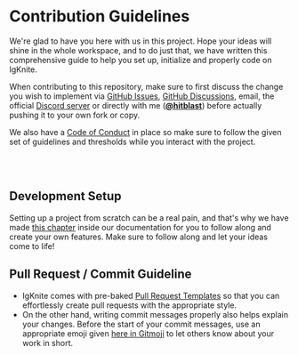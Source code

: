 # Contribution Guidelines

We're glad to have you here with us in this project. Hope your ideas will shine in the whole workspace, and to do just that, we have written this comprehensive guide to help you set up, initialize and properly code on IgKnite.

When contributing to this repository, make sure to first discuss the change you wish to implement via [GitHub Issues](https://github.com/IgKniteDev/IgKnite/issues), [GitHub Discussions](https://github.com/IgKniteDev/IgKnite/discussions), email, the official [Discord server](https://discord.gg/ftVPgrw54A) or directly with me ([**@hitblast**](https://github.com/hitblast)) before actually pushing it to your own fork or copy.

We also have a [Code of Conduct](./CODE_OF_CONDUCT.md) in place so make sure to follow the given set of guidelines and thresholds while you interact with the project.

<br><br>

## Development Setup

Setting up a project from scratch can be a real pain, and that's why we have made [this chapter](https://igknition.ml/docs/development.html) inside our documentation for you to follow along and create your own features. Make sure to follow along and let your ideas come to life! <br>

## Pull Request / Commit Guideline

- IgKnite comes with pre-baked [Pull Request Templates](https://docs.github.com/en/communities/using-templates-to-encourage-useful-issues-and-pull-requests/about-issue-and-pull-request-templates) so that you can effortlessly create pull requests with the appropriate style.
- On the other hand, writing commit messages properly also helps explain your changes. Before the start of your commit messages, use an appropriate emoji given [here in Gitmoji](https://gitmoji.dev/) to let others know about your work in short.